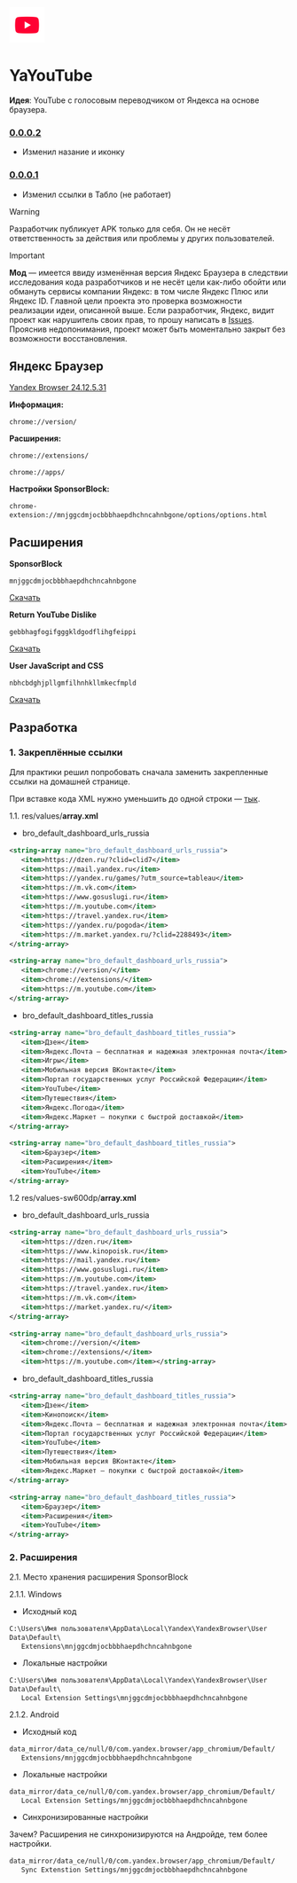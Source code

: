 <img alt="Next.js logo" src="./new_app_icon.png" height="64">

# YaYouTube

**Идея**: YouTube с голосовым переводчиком от Яндекса на основе браузера.

### [0.0.0.2](https://disk.yandex.ru/d/orVUeBeQp2TKcw)

- Изменил назание и иконку

### [0.0.0.1](https://disk.yandex.ru/d/C-hUFwMcs3F7MA)

- Изменил ссылки в Табло (не работает)

> [!WARNING]  
> Разработчик публикует APK только для себя. Он не несёт ответственность за действия или проблемы у других пользователей. 

> [!IMPORTANT]
> **Мод** — имеется ввиду изменённая версия Яндекс Браузера в следствии исследования кода разработчиков и не несёт цели как-либо обойти или обмануть сервисы компании Яндекс: в том числе Яндекс Плюс или Яндекс ID. Главной цели проекта это проверка возможности реализации идеи, описанной выше. Если разработчик, Яндекс, видит проект как нарушитель своих прав, то прошу написать в [Issues](https://github.com/akseonowww/yayoutube/issues). Прояснив недопонимания, проект может быть моментально закрыт без возможности восстановления.

## Яндекс Браузер

[Yandex Browser 24.12.5.31](https://disk.yandex.ru/d/jzTooOeck-lDfA)

**Информация:**

```
chrome://version/
```

**Расширения:**

```
chrome://extensions/
```

```
chrome://apps/
```

**Настройки SponsorBlock:**

```
chrome-extension://mnjggcdmjocbbbhaepdhchncahnbgone/options/options.html
```

## Расширения

**SponsorBlock**

```
mnjggcdmjocbbbhaepdhchncahnbgone
```

[Скачать](https://chromewebstore.google.com/detail/sponsorblock-for-youtube/mnjggcdmjocbbbhaepdhchncahnbgone)

**Return YouTube Dislike**

```
gebbhagfogifgggkldgodflihgfeippi
```

[Скачать](https://chromewebstore.google.com/detail/return-youtube-dislike/gebbhagfogifgggkldgodflihgfeippi)

**User JavaScript and CSS**

```
nbhcbdghjpllgmfilhnhkllmkecfmpld
```

[Скачать](https://chromewebstore.google.com/detail/user-javascript-and-css/nbhcbdghjpllgmfilhnhkllmkecfmpld)

## Разработка

### 1. Закреплённые ссылки

Для практики решил попробовать сначала заменить закрепленные ссылки на домашней странице.

При вставке кода XML нужно уменьшить до одной строки — [тык](https://formatter.org/xml-formatter).

1.1. res/values/**array.xml**

-  bro_default_dashboard_urls_russia

```xml
<string-array name="bro_default_dashboard_urls_russia">
   <item>https://dzen.ru/?clid=clid7</item>
   <item>https://mail.yandex.ru</item>
   <item>https://yandex.ru/games/?utm_source=tableau</item>
   <item>https://m.vk.com</item>
   <item>https://www.gosuslugi.ru</item>
   <item>https://m.youtube.com</item>
   <item>https://travel.yandex.ru</item>
   <item>https://yandex.ru/pogoda</item>
   <item>https://m.market.yandex.ru/?clid=2288493</item>
</string-array>
```

```xml
<string-array name="bro_default_dashboard_urls_russia">
   <item>chrome://version/</item>
   <item>chrome://extensions/</item>
   <item>https://m.youtube.com</item>
</string-array>
```

-  bro_default_dashboard_titles_russia

```xml
<string-array name="bro_default_dashboard_titles_russia">
   <item>Дзен</item>
   <item>Яндекс.Почта — бесплатная и надежная электронная почта</item>
   <item>Игры</item>
   <item>Мобильная версия ВКонтакте</item>
   <item>Портал государственных услуг Российской Федерации</item>
   <item>YouTube</item>
   <item>Путешествия</item>
   <item>Яндекс.Погода</item>
   <item>Яндекс.Маркет — покупки с быстрой доставкой</item>
</string-array>
```

```xml
<string-array name="bro_default_dashboard_titles_russia">
   <item>Браузер</item>
   <item>Расширения</item>
   <item>YouTube</item>
</string-array>
```

1.2 res/values-sw600dp/**array.xml**

-  bro_default_dashboard_urls_russia

```xml
<string-array name="bro_default_dashboard_urls_russia">
   <item>https://dzen.ru</item>
   <item>https://www.kinopoisk.ru</item>
   <item>https://mail.yandex.ru</item>
   <item>https://www.gosuslugi.ru</item>
   <item>https://m.youtube.com</item>
   <item>https://travel.yandex.ru</item>
   <item>https://m.vk.com</item>
   <item>https://market.yandex.ru/</item>
</string-array>
```

```xml
<string-array name="bro_default_dashboard_urls_russia">
   <item>chrome://version/</item>
   <item>chrome://extensions/</item>
   <item>https://m.youtube.com</item></string-array>
```

-  bro_default_dashboard_titles_russia

```xml
<string-array name="bro_default_dashboard_titles_russia">
   <item>Дзен</item>
   <item>Кинопоиск</item>
   <item>Яндекс.Почта — бесплатная и надежная электронная почта</item>
   <item>Портал государственных услуг Российской Федерации</item>
   <item>YouTube</item>
   <item>Путешествия</item>
   <item>Мобильная версия ВКонтакте</item>
   <item>Яндекс.Маркет — покупки с быстрой доставкой</item>
</string-array>
```

```xml
<string-array name="bro_default_dashboard_titles_russia">
   <item>Браузер</item>
   <item>Расширения</item>
   <item>YouTube</item>
</string-array>
```

### 2. Расширения

2.1. Место хранения расширения SponsorBlock

2.1.1. Windows

-  Исходный код

```
C:\Users\Имя пользователя\AppData\Local\Yandex\YandexBrowser\User Data\Default\
   Extensions\mnjggcdmjocbbbhaepdhchncahnbgone
```

-  Локальные настройки

```
C:\Users\Имя пользователя\AppData\Local\Yandex\YandexBrowser\User Data\Default\
   Local Extension Settings\mnjggcdmjocbbbhaepdhchncahnbgone
```

2.1.2. Android

-  Исходный код

```
data_mirror/data_ce/null/0/com.yandex.browser/app_chromium/Default/
   Extensions/mnjggcdmjocbbbhaepdhchncahnbgone
```

-  Локальные настройки

```
data_mirror/data_ce/null/0/com.yandex.browser/app_chromium/Default/
   Local Extension Settings/mnjggcdmjocbbbhaepdhchncahnbgone
```

-  Синхронизированные настройки

Зачем? Расширения не синхронизируются на Андройде, тем более настройки.

```
data_mirror/data_ce/null/0/com.yandex.browser/app_chromium/Default/
   Sync Extenstion Settings/mnjggcdmjocbbbhaepdhchncahnbgone
```
